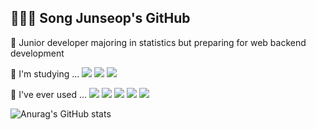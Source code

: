 ## 🙋🏻‍♀️ Song Junseop's GitHub

🥹 Junior developer majoring in statistics but preparing for web backend development

📕 I'm studying ... <img src="https://img.shields.io/badge/Java-007396?style=plastic&logo=OpenJDK&logoColor=white"/> <img src="https://img.shields.io/badge/Spring-green?style=plastic&logo=spring&logoColor=white"/> <img src="https://img.shields.io/badge/MySQL-4479A1?style=plastic&logo=mysql&logoColor=white"/> 

📗 I've ever used ... <img src="https://img.shields.io/badge/Python-blue?style=plastic&logo=Python&logoColor=white"/> <img src="https://img.shields.io/badge/Flask-000000?style=plastic&logo=flask&logoColor=white"/> <img src="https://img.shields.io/badge/MongoDB-47A248?style=plastic&logo=mongodb&logoColor=white"/> <img src="https://img.shields.io/badge/C-A8B9CC?style=plastic&logo=c&logoColor=white"/> <img src="https://img.shields.io/badge/C++-00599C?style=plastic&logo=C%2B%2B&logoColor=white"/> 


![Anurag's GitHub stats](https://github-readme-stats.vercel.app/api?username=SongJSeop&show_icons=true&theme=radical)
